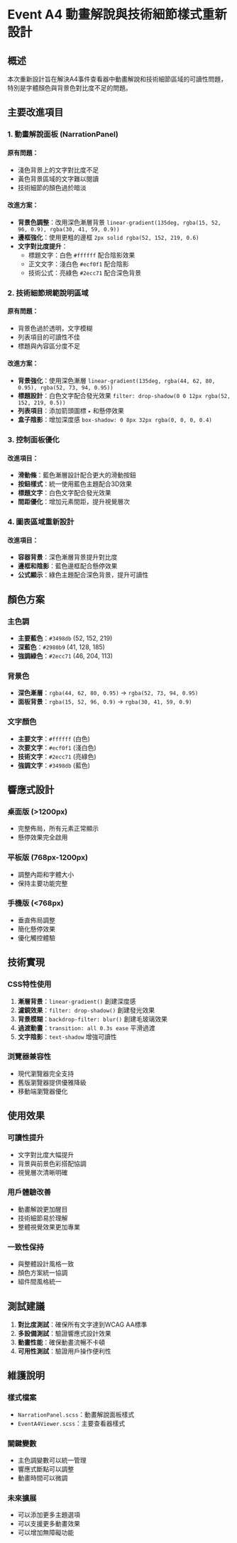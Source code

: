 # Event A4 動畫解說與技術細節樣式重新設計

## 概述
本次重新設計旨在解決A4事件查看器中動畫解說和技術細節區域的可讀性問題，特別是字體顏色與背景色對比度不足的問題。

## 主要改進項目

### 1. 動畫解說面板 (NarrationPanel)
#### 原有問題：
- 淺色背景上的文字對比度不足
- 黃色背景區域的文字難以閱讀
- 技術細節的顏色過於暗淡

#### 改進方案：
- **背景色調整**：改用深色漸層背景 `linear-gradient(135deg, rgba(15, 52, 96, 0.9), rgba(30, 41, 59, 0.9))`
- **邊框強化**：使用更粗的邊框 `2px solid rgba(52, 152, 219, 0.6)`
- **文字對比度提升**：
  - 標題文字：白色 `#ffffff` 配合陰影效果
  - 正文文字：淺白色 `#ecf0f1` 配合陰影
  - 技術公式：亮綠色 `#2ecc71` 配合深色背景

### 2. 技術細節規範說明區域
#### 原有問題：
- 背景色過於透明，文字模糊
- 列表項目的可讀性不佳
- 標題與內容區分度不足

#### 改進方案：
- **背景強化**：使用深色漸層 `linear-gradient(135deg, rgba(44, 62, 80, 0.95), rgba(52, 73, 94, 0.95))`
- **標題設計**：白色文字配合發光效果 `filter: drop-shadow(0 0 12px rgba(52, 152, 219, 0.5))`
- **列表項目**：添加箭頭圖標 `▸` 和懸停效果
- **盒子陰影**：增加深度感 `box-shadow: 0 8px 32px rgba(0, 0, 0, 0.4)`

### 3. 控制面板優化
#### 改進項目：
- **滑動條**：藍色漸層設計配合更大的滑動按鈕
- **按鈕樣式**：統一使用藍色主題配合3D效果
- **標題文字**：白色文字配合發光效果
- **間距優化**：增加元素間距，提升視覺層次

### 4. 圖表區域重新設計
#### 改進項目：
- **容器背景**：深色漸層背景提升對比度
- **邊框和陰影**：藍色邊框配合懸停效果
- **公式顯示**：綠色主題配合深色背景，提升可讀性

## 顏色方案

### 主色調
- **主要藍色**：`#3498db` (52, 152, 219)
- **深藍色**：`#2980b9` (41, 128, 185)
- **強調綠色**：`#2ecc71` (46, 204, 113)

### 背景色
- **深色漸層**：`rgba(44, 62, 80, 0.95)` → `rgba(52, 73, 94, 0.95)`
- **面板背景**：`rgba(15, 52, 96, 0.9)` → `rgba(30, 41, 59, 0.9)`

### 文字顏色
- **主要文字**：`#ffffff` (白色)
- **次要文字**：`#ecf0f1` (淺白色)
- **技術文字**：`#2ecc71` (亮綠色)
- **強調文字**：`#3498db` (藍色)

## 響應式設計

### 桌面版 (>1200px)
- 完整佈局，所有元素正常顯示
- 懸停效果完全啟用

### 平板版 (768px-1200px)
- 調整內距和字體大小
- 保持主要功能完整

### 手機版 (<768px)
- 垂直佈局調整
- 簡化懸停效果
- 優化觸控體驗

## 技術實現

### CSS特性使用
1. **漸層背景**：`linear-gradient()` 創建深度感
2. **濾鏡效果**：`filter: drop-shadow()` 創建發光效果
3. **背景模糊**：`backdrop-filter: blur()` 創建毛玻璃效果
4. **過渡動畫**：`transition: all 0.3s ease` 平滑過渡
5. **文字陰影**：`text-shadow` 增強可讀性

### 浏覽器兼容性
- 現代瀏覽器完全支持
- 舊版瀏覽器提供優雅降級
- 移動端瀏覽器優化

## 使用效果

### 可讀性提升
- 文字對比度大幅提升
- 背景與前景色彩搭配協調
- 視覺層次清晰明確

### 用戶體驗改善
- 動畫解說更加醒目
- 技術細節易於理解
- 整體視覺效果更加專業

### 一致性保持
- 與整體設計風格一致
- 顏色方案統一協調
- 組件間風格統一

## 測試建議

1. **對比度測試**：確保所有文字達到WCAG AA標準
2. **多設備測試**：驗證響應式設計效果
3. **動畫性能**：確保動畫流暢不卡頓
4. **可用性測試**：驗證用戶操作便利性

## 維護說明

### 樣式檔案
- `NarrationPanel.scss`：動畫解說面板樣式
- `EventA4Viewer.scss`：主要查看器樣式

### 關鍵變數
- 主色調變數可以統一管理
- 響應式斷點可以調整
- 動畫時間可以微調

### 未來擴展
- 可以添加更多主題選項
- 可以支援更多動畫效果
- 可以增加無障礙功能 